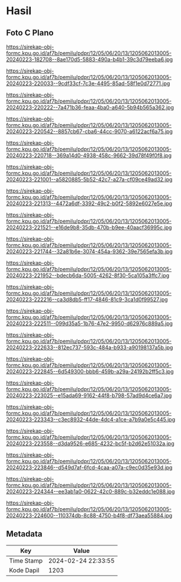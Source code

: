 # Hasil

## Foto C Plano

https://sirekap-obj-formc.kpu.go.id/af7b/pemilu/pdpr/12/05/06/20/13/1205062013005-20240223-182708--8ae170d5-5883-490a-b4b1-39c3d79eeba6.jpg

https://sirekap-obj-formc.kpu.go.id/af7b/pemilu/pdpr/12/05/06/20/13/1205062013005-20240223-220033--9cdf33cf-7c3e-4495-85ad-58f1e0d72771.jpg

https://sirekap-obj-formc.kpu.go.id/af7b/pemilu/pdpr/12/05/06/20/13/1205062013005-20240223-220222--7a471b36-feaa-4ba0-a640-5b94b565a362.jpg

https://sirekap-obj-formc.kpu.go.id/af7b/pemilu/pdpr/12/05/06/20/13/1205062013005-20240223-220542--8857cb67-cba6-44cc-9070-a6122acf6a75.jpg

https://sirekap-obj-formc.kpu.go.id/af7b/pemilu/pdpr/12/05/06/20/13/1205062013005-20240223-220718--369a14d0-4938-458c-9662-39d78f49f0f8.jpg

https://sirekap-obj-formc.kpu.go.id/af7b/pemilu/pdpr/12/05/06/20/13/1205062013005-20240223-221001--a5820885-5b52-42c7-a27a-cf09ce49ad32.jpg

https://sirekap-obj-formc.kpu.go.id/af7b/pemilu/pdpr/12/05/06/20/13/1205062013005-20240223-221313--4472a6df-3392-49c2-b0f2-5892e6027e5e.jpg

https://sirekap-obj-formc.kpu.go.id/af7b/pemilu/pdpr/12/05/06/20/13/1205062013005-20240223-221521--e16de9b8-35db-470b-b9ee-40aacf36995c.jpg

https://sirekap-obj-formc.kpu.go.id/af7b/pemilu/pdpr/12/05/06/20/13/1205062013005-20240223-221744--32a81b6e-3074-454a-9362-39e7565efa3b.jpg

https://sirekap-obj-formc.kpu.go.id/af7b/pemilu/pdpr/12/05/06/20/13/1205062013005-20240223-221952--bdecb6da-5005-4262-8f30-5ca105a3ffc7.jpg

https://sirekap-obj-formc.kpu.go.id/af7b/pemilu/pdpr/12/05/06/20/13/1205062013005-20240223-222216--ca3d8db5-ff17-4846-81c9-3ca1d0f99527.jpg

https://sirekap-obj-formc.kpu.go.id/af7b/pemilu/pdpr/12/05/06/20/13/1205062013005-20240223-222511--099d35a5-1b76-47e2-9950-d62976c889a5.jpg

https://sirekap-obj-formc.kpu.go.id/af7b/pemilu/pdpr/12/05/06/20/13/1205062013005-20240223-222633--812ec737-593c-484a-b933-a90198137a5b.jpg

https://sirekap-obj-formc.kpu.go.id/af7b/pemilu/pdpr/12/05/06/20/13/1205062013005-20240223-222845--6d549300-bbb6-459b-a29a-24192b2ff5c3.jpg

https://sirekap-obj-formc.kpu.go.id/af7b/pemilu/pdpr/12/05/06/20/13/1205062013005-20240223-223025--e15ada69-9162-44f8-b798-57ad9d4ce6a7.jpg

https://sirekap-obj-formc.kpu.go.id/af7b/pemilu/pdpr/12/05/06/20/13/1205062013005-20240223-223343--c3ec8932-44de-4dc4-a1ce-a7b9a0e5c445.jpg

https://sirekap-obj-formc.kpu.go.id/af7b/pemilu/pdpr/12/05/06/20/13/1205062013005-20240223-223558--d3da9526-e685-4232-bc5f-b2d62e51032a.jpg

https://sirekap-obj-formc.kpu.go.id/af7b/pemilu/pdpr/12/05/06/20/13/1205062013005-20240223-223846--d549d7af-6fcd-4caa-a07a-c9ec0d35e93d.jpg

https://sirekap-obj-formc.kpu.go.id/af7b/pemilu/pdpr/12/05/06/20/13/1205062013005-20240223-224344--ee3ab1a0-0622-42c0-889c-b32eddc1e088.jpg

https://sirekap-obj-formc.kpu.go.id/af7b/pemilu/pdpr/12/05/06/20/13/1205062013005-20240223-224600--110374db-8c88-4750-b4f8-df73aea55884.jpg


## Metadata

| Key        | Value               |
| ---------- | ------------------- |
| Time Stamp | 2024-02-24 22:33:55 |
| Kode Dapil | 1203                |



